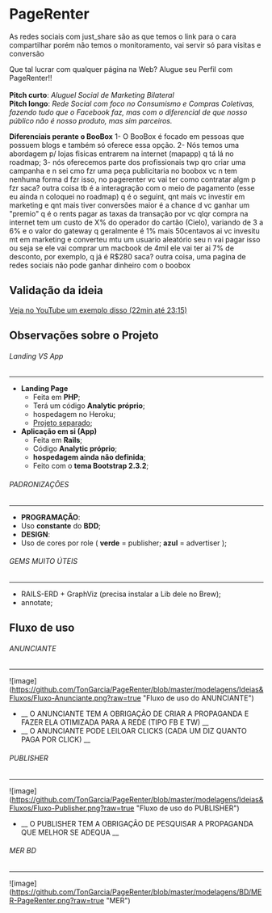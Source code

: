 PageRenter
==========

As redes sociais com just_share são as que temos o link para o cara compartilhar porém não temos o monitoramento, vai servir só para visitas e conversão

Que tal lucrar com qualquer página na Web? Alugue seu Perfil com PageRenter!!
<br><br>
__Pitch curto__: _Aluguel Social de Marketing Bilateral_ 
<br>
__Pitch longo__: _Rede Social com foco no Consumismo e Compras Coletivas, fazendo tudo que o Facebook faz, mas com o diferencial de que nosso público não é nosso produto, mas sim parceiros._

__Diferenciais perante o BooBox__
1- O BooBox é focado em pessoas que possuem blogs e também só oferece essa opção.
2- Nós temos uma abordagem p/ lojas fisicas entrarem na internet (mapapp) q tá lá no roadmap;
3- nós oferecemos parte dos profissionais
twp qro criar uma campanha e n sei cmo fzr uma peça publicitaria
no boobox vc n tem nenhuma forma d fzr isso, no pagerenter vc vai ter como contratar algm p fzr
saca?
outra coisa tb é a interagração com o meio de pagamento (esse eu ainda n coloquei no roadmap)
q é o seguint, qnt mais vc investir em marketing e qnt mais tiver conversões maior é a chance d vc ganhar um "premio" q é o rents pagar as taxas da transação por vc
qlqr compra na internet tem um custo de X% do operador do cartão (Cielo), variando de 3 a 6%
e o valor do gateway q geralmente é 1% mais 50centavos
ai vc invesitu mt em marketing e converteu mtu
um usuario aleatório seu n vai pagar isso
ou seja se ele vai comprar um macbook de 4mil
ele vai ter ai 7% de desconto, por exemplo, q já é R$280
saca?
outra coisa, uma pagina de redes sociais não pode ganhar dinheiro com o boobox

## Validação da ideia

[Veja no YouTube um exemplo disso (22min até 23:15)](https://www.youtube.com/watch?v=GDm9xL7Q_k8&t=21m40s)

## Observações sobre o Projeto

###### Landing VS App
---------------

* __Landing Page__
  * Feita em __PHP__;
  * Terá um código __Analytic próprio__;
  * hospedagem no Heroku;
  * [Projeto separado](https://github.com/TonGarcia/LandPageRenter);
* __Aplicação em si (App)__
  * Feita em __Rails__;
  * Código __Analytic próprio__;
  * __hospedagem ainda não definida__;
  * Feito com o __tema Bootstrap 2.3.2__;

###### PADRONIZAÇÕES
---------------

* __PROGRAMAÇÃO__:
 * Uso __constante__ do __BDD__;
* __DESIGN__:
 * Uso de cores por role ( __verde__ = publisher; __azul__ = advertiser );


###### GEMS MUITO ÚTEIS
---------------
* RAILS-ERD + GraphViz (precisa instalar a Lib dele no Brew);
* annotate;

## Fluxo de uso

###### ANUNCIANTE
---------------
![image] (https://github.com/TonGarcia/PageRenter/blob/master/modelagens/Ideias&Fluxos/Fluxo-Anunciante.png?raw=true "Fluxo de uso do ANUNCIANTE")

* __ O ANUNCIANTE TEM A OBRIGAÇÃO DE CRIAR A PROPAGANDA E FAZER ELA OTIMIZADA PARA A REDE (TIPO FB E TW) __
* __ O ANUNCIANTE PODE LEILOAR CLICKS (CADA UM DIZ QUANTO PAGA POR CLICK) __

###### PUBLISHER
---------------
![image] (https://github.com/TonGarcia/PageRenter/blob/master/modelagens/Ideias&Fluxos/Fluxo-Publisher.png?raw=true "Fluxo de uso do PUBLISHER")

* __ O PUBLISHER TEM A OBRIGAÇÃO DE PESQUISAR A PROPAGANDA QUE MELHOR SE ADEQUA __

###### MER BD
---------------
![image] (https://github.com/TonGarcia/PageRenter/blob/master/modelagens/BD/MER-PageRenter.png?raw=true "MER")
